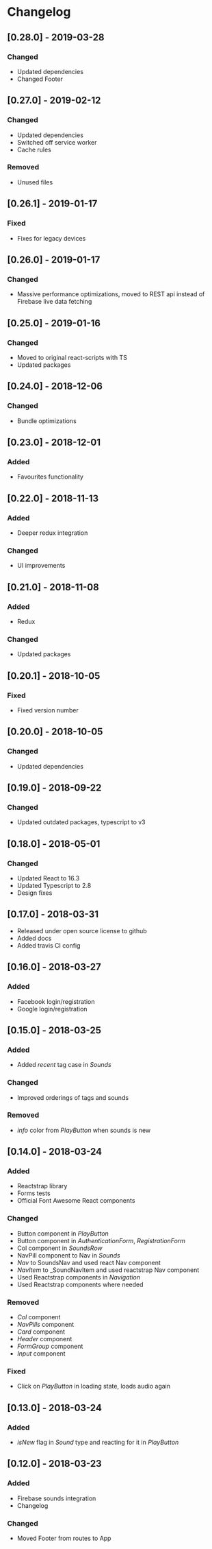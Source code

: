 # Changelog

## [0.28.0] - 2019-03-28
### Changed
- Updated dependencies
- Changed Footer

## [0.27.0] - 2019-02-12
### Changed
- Updated dependencies
- Switched off service worker
- Cache rules

### Removed
- Unused files

## [0.26.1] - 2019-01-17
### Fixed
- Fixes for legacy devices

## [0.26.0] - 2019-01-17
### Changed
- Massive performance optimizations, moved to REST api instead of Firebase live data fetching

## [0.25.0] - 2019-01-16
### Changed
- Moved to original react-scripts with TS
- Updated packages

## [0.24.0] - 2018-12-06
### Changed
- Bundle optimizations

## [0.23.0] - 2018-12-01
### Added
- Favourites functionality

## [0.22.0] - 2018-11-13
### Added
- Deeper redux integration

### Changed
- UI improvements

## [0.21.0] - 2018-11-08
### Added
- Redux

### Changed
- Updated packages

## [0.20.1] - 2018-10-05
### Fixed
- Fixed version number

## [0.20.0] - 2018-10-05
### Changed
- Updated dependencies

## [0.19.0] - 2018-09-22
### Changed
- Updated outdated packages, typescript to v3

## [0.18.0] - 2018-05-01
### Changed
- Updated React to 16.3
- Updated Typescript to 2.8
- Design fixes

## [0.17.0] - 2018-03-31
- Released under open source license to github
- Added docs
- Added travis CI config

## [0.16.0] - 2018-03-27
### Added
- Facebook login/registration
- Google login/registration

## [0.15.0] - 2018-03-25
### Added
- Added _recent_ tag case in _Sounds_

### Changed
- Improved orderings of tags and sounds

### Removed
- _info_ color from _PlayButton_ when sounds is new

## [0.14.0] - 2018-03-24
### Added
- Reactstrap library
- Forms tests
- Official Font Awesome React components

### Changed
- Button component in _PlayButton_
- Button component in _AuthenticationForm_, _RegistrationForm_
- Col component in _SoundsRow_
- NavPill component to Nav in _Sounds_
- _Nav_ to SoundsNav and used react Nav component
- _NavItem_ to _SoundNavItem and used reactstrap Nav component
- Used Reactstrap components in _Navigation_
- Used Reactstrap components where needed

### Removed
- _Col_ component
- _NavPills_ component
- _Card_ component
- _Header_ component
- _FormGroup_ component
- _Input_ component

### Fixed 
- Click on _PlayButton_  in loading state, loads audio again

## [0.13.0] - 2018-03-24
### Added
- _isNew_ flag in _Sound_ type and reacting for it in _PlayButton_

## [0.12.0] - 2018-03-23
### Added
- Firebase sounds integration
- Changelog

### Changed
- Moved Footer from routes to App
